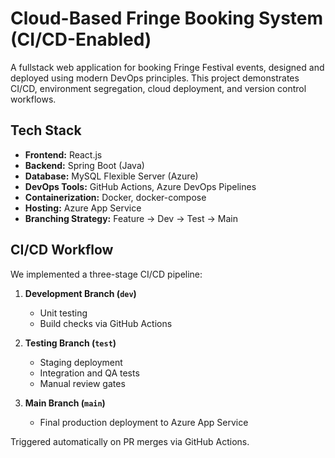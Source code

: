 # Cloud-Based Fringe Booking System (CI/CD-Enabled)

A fullstack web application for booking Fringe Festival events, designed and deployed using modern DevOps principles. This project demonstrates CI/CD, environment segregation, cloud deployment, and version control workflows.

## Tech Stack

- **Frontend:** React.js
- **Backend:** Spring Boot (Java)
- **Database:** MySQL Flexible Server (Azure)
- **DevOps Tools:** GitHub Actions, Azure DevOps Pipelines
- **Containerization:** Docker, docker-compose
- **Hosting:** Azure App Service
- **Branching Strategy:** Feature → Dev → Test → Main

## CI/CD Workflow

We implemented a three-stage CI/CD pipeline:
1. **Development Branch (`dev`)**
   - Unit testing
   - Build checks via GitHub Actions

2. **Testing Branch (`test`)**
   - Staging deployment
   - Integration and QA tests
   - Manual review gates

3. **Main Branch (`main`)**
   - Final production deployment to Azure App Service

 Triggered automatically on PR merges via GitHub Actions.
